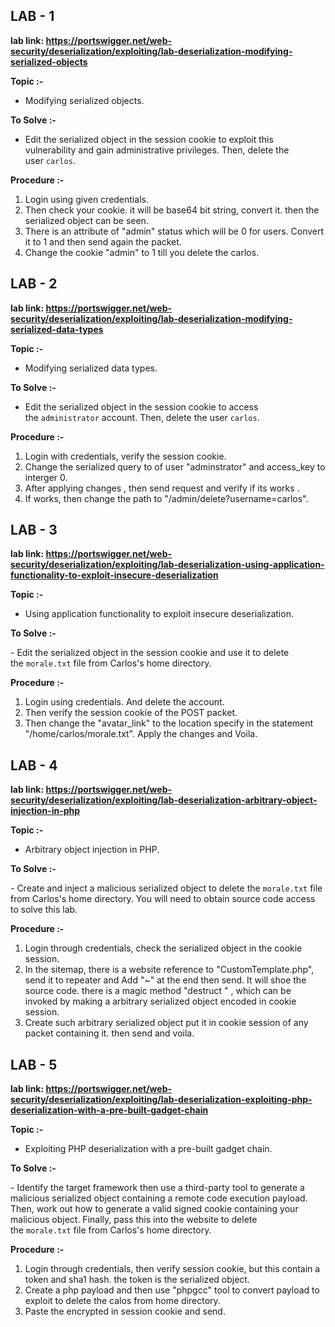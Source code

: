 ## LAB - 1
**lab link: <https://portswigger.net/web-security/deserialization/exploiting/lab-deserialization-modifying-serialized-objects>**

 **Topic :-** 

- Modifying serialized objects.

 **To Solve :-**

- Edit the serialized object in the session cookie to exploit this vulnerability and gain administrative privileges. Then, delete the user `carlos`.

 **Procedure :-**

1. Login using given credentials.
2. Then check your cookie. it will be base64 bit string, convert it. then the serialized object can be seen.
3. There is an attribute of "admin" status which will be 0 for users. Convert it to 1 and then send again the packet.
4. Change the cookie "admin" to 1 till you delete the carlos.


## LAB - 2
**lab link: <https://portswigger.net/web-security/deserialization/exploiting/lab-deserialization-modifying-serialized-data-types>**

 **Topic :-** 

- Modifying serialized data types.

 **To Solve :-**

- Edit the serialized object in the session cookie to access the `administrator` account. Then, delete the user `carlos`.


 **Procedure :-**

1. Login with credentials, verify the session cookie.
2. Change the serialized query to of user "adminstrator" and access_key to interger 0.
3. After applying changes , then send request and verify if its works .
4. If works, then change the path to "/admin/delete?username=carlos".


## LAB - 3
**lab link: <https://portswigger.net/web-security/deserialization/exploiting/lab-deserialization-using-application-functionality-to-exploit-insecure-deserialization>**

 **Topic :-** 

- Using application functionality to exploit insecure deserialization.

 **To Solve :-**

- Edit the serialized object in the session cookie and use it to delete the `morale.txt` file from Carlos's home directory.

 **Procedure :-**

1. Login using credentials. And delete the account.
2. Then verify the session cookie of the POST packet.
3. Then change the "avatar_link" to the location specify in the statement "/home/carlos/morale.txt". Apply the changes and Voila.


## LAB - 4
**lab link: <https://portswigger.net/web-security/deserialization/exploiting/lab-deserialization-arbitrary-object-injection-in-php>**

 **Topic :-** 

- Arbitrary object injection in PHP.

 **To Solve :-**

- Create and inject a malicious serialized object to delete the `morale.txt` file from Carlos's home directory. You will need to obtain source code access to solve this lab.

 **Procedure :-**

1. Login through credentials, check the serialized object in the cookie session.
2. In the sitemap, there is a website reference to "CustomTemplate.php", send it to repeater and Add "~" at the end then send. It will shoe the source code. there is a magic method "destruct " , which can be invoked by making a arbitrary serialized object encoded in cookie session.
3. Create such arbitrary serialized object put it in cookie session of any packet containing it. then send and voila.


## LAB - 5
**lab link: <https://portswigger.net/web-security/deserialization/exploiting/lab-deserialization-exploiting-php-deserialization-with-a-pre-built-gadget-chain>**

 **Topic :-** 

- Exploiting PHP deserialization with a pre-built gadget chain.

 **To Solve :-**

- Identify the target framework then use a third-party tool to generate a malicious serialized object containing a remote code execution payload. Then, work out how to generate a valid signed cookie containing your malicious object. Finally, pass this into the website to delete the `morale.txt` file from Carlos's home directory.

 **Procedure :-**

1. Login through credentials, then verify session cookie, but this contain a token and sha1 hash. the token is the serialized object.
2. Create a php payload and then use "phpgcc" tool to convert payload to exploit to delete the calos from home directory.
3. Paste the encrypted in session cookie and send.